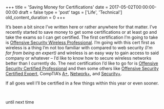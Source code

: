 +++
title = 'Saving Money for Certifications'
date = 2017-05-02T00:00:00-00:00
draft = false
type = 'post'
tags = ['Life', 'Technical']
old_content_duration = 0
+++

<p>It&rsquo;s been a bit since I&rsquo;ve written here or rather anywhere for that matter. I&rsquo;ve recently started to save money to get some certifications or at least go and take the exams so I can get certified. The first certification I&rsquo;m going to take is <a href="https://www.offensive-security.com/information-security-training/offensive-security-wireless-attacks/" target="_blank" rel="noopener noreferrer">Offensive Security Wireless Professional</a>. I&rsquo;m going with this cert first as wireless is a thing I&rsquo;m not too familiar with compared to web security <em>(I&rsquo;m far from being an expert)</em> and wireless is an easy way to gain access to said company or whatever &ndash; I&rsquo;d like to know how to secure wireless networks better than I currently do. The next certification I&rsquo;d like to go for is <a href="https://www.offensive-security.com/information-security-certifications/oscp-offensive-security-certified-professional/" target="_blank" rel="noopener noreferrer">Offensive Security Certified Professional</a> and then some others like&nbsp;<a href="https://www.offensive-security.com/information-security-certifications/osce-offensive-security-certified-expert/" target="_blank" rel="noopener noreferrer">Offensive Security Certified Expert</a>, CompTIA&rsquo;s <a href="https://certification.comptia.org/certifications/a" target="_blank" rel="noopener noreferrer">A+</a>, <a href="https://certification.comptia.org/certifications/network" target="_blank" rel="noopener noreferrer">Network+</a>, and <a href="https://certification.comptia.org/certifications/security" target="_blank" rel="noopener noreferrer">Security+</a>.</p>
<p>If all goes well I&rsquo;ll be certified in a few things within this year or even sooner.</p>
<p>&nbsp;</p>
<p>until next time</p>